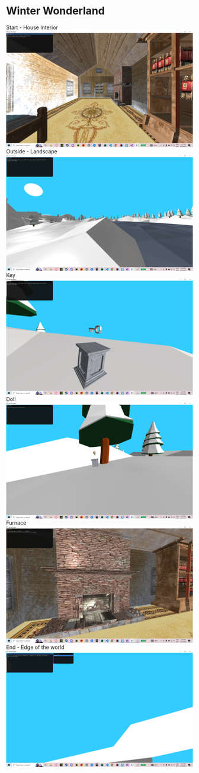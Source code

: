 # Winter Wonderland
Start - House Interior<br>
<img src="Pictures/1.png"><br>
Outside - Landscape<br>
<img src="Pictures/2.png"><br>
Key<br>
<img src="Pictures/3.png"><br>
Doll<br>
<img src="Pictures/4.png"><br>
Furnace<br>
<img src="Pictures/5.png"><br>
End - Edge of the world<br>
<img src="Pictures/6.png"><br>
